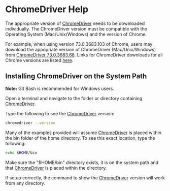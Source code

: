 # ChromeDriver Help

The appropriate version of <a href='http://chromedriver.chromium.org/'>ChromeDriver</a> needs to be downloaded individually.  The ChromeDriver version must be compatible with the Operating System (Mac/Unix/Windows) and the version of Chrome.

For example, when using version 73.0.3683.103 of Chrome, users may download the appopriate version of ChromeDriver (Mac/Unix/Windows) from <a href='https://chromedriver.storage.googleapis.com/index.html?path=73.0.3683.68/'>ChromeDriver 73.0.3683.68</a>.  Links for ChromeDriver downloads for all Chrome versions are listed <a href='http://chromedriver.storage.googleapis.com/index.html'>here</a>.

## Installing ChromeDriver on the System Path

<b>Note:</b> Git Bash is recommended for Windows users.

Open a terminal and navigate to the folder or directory containing <a href='http://chromedriver.chromium.org/'>ChromeDriver</a>.

Type the following to see the <a href='http://chromedriver.chromium.org/'>ChromeDriver</a> version:
```sh
chromedriver --version
```

Many of the examples provided will assume <a href='http://chromedriver.chromium.org/'>ChromeDriver</a> is placed within the bin folder of the home directory.  To see this exact location, type the following:
```sh
echo $HOME/bin
```

Make sure the "$HOME/bin" directory exists, it is on the system path and that <a href='http://chromedriver.chromium.org/'>ChromeDriver</a> is placed within the directory.

If setup correctly, the command to show the <a href='http://chromedriver.chromium.org/'>ChromeDriver</a> version will work from any directory.
